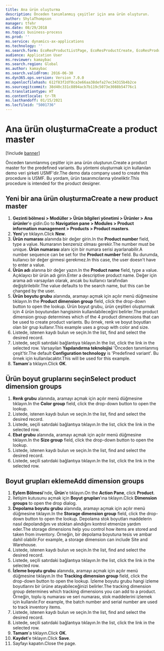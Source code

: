 ```yaml
---
title: Ana ürün oluşturma
description: Önceden tanımlanmış çeşitler için ana ürün oluşturun.
author: ShylaThompson
manager: tfehr
ms.date: 08/29/2018
ms.topic: business-process
ms.prod: ''
ms.service: dynamics-ax-applications
ms.technology: ''
ms.search.form: EcoResProductListPage, EcoResProductCreate, EcoResProductDetails, EcoResProductInventoryDimensionGroups
audience: Application User
ms.reviewer: kamaybac
ms.search.region: Global
ms.author: kamaybac
ms.search.validFrom: 2016-06-30
ms.dyn365.ops.version: Version 7.0.0
ms.openlocfilehash: 612f83f2df0ca3e66aa38defa27ec34315b4b2ce
ms.sourcegitcommit: 38d40c331c8894acb7b119c5073e3088b54776c1
ms.translationtype: HT
ms.contentlocale: tr-TR
ms.lasthandoff: 01/15/2021
ms.locfileid: "5001736"
---
```

# <a name="create-a-product-master"></a><span data-ttu-id="1bb94-103">Ana ürün oluşturma</span><span class="sxs-lookup"><span data-stu-id="1bb94-103">Create a product master</span></span>

[!include [banner](../../includes/banner.md)]

<span data-ttu-id="1bb94-104">Önceden tanımlanmış çeşitler için ana ürün oluşturun.</span><span class="sxs-lookup"><span data-stu-id="1bb94-104">Create a product master for the predefined variants.</span></span> <span data-ttu-id="1bb94-105">Bu yöntemi oluşturmak için kullanılan demo veri şirketi USMF'dir.</span><span class="sxs-lookup"><span data-stu-id="1bb94-105">The demo data company used to create this procedure is USMF.</span></span> <span data-ttu-id="1bb94-106">Bu yordam, ürün tasarımcılarına yöneliktir.</span><span class="sxs-lookup"><span data-stu-id="1bb94-106">This procedure is intended for the product designer.</span></span>


## <a name="create-a-new-product-master"></a><span data-ttu-id="1bb94-107">Yeni bir ana ürün oluşturma</span><span class="sxs-lookup"><span data-stu-id="1bb94-107">Create a new product master</span></span>
1. <span data-ttu-id="1bb94-108">**Gezinti bölmesi > Modüller > Ürün bilgileri yönetimi > Ürünler > Ana ürünler**'e gidin.</span><span class="sxs-lookup"><span data-stu-id="1bb94-108">Go to **Navigation pane > Modules > Product information management > Products > Product masters**.</span></span>
2. <span data-ttu-id="1bb94-109">**Yeni**'ye tıklayın.</span><span class="sxs-lookup"><span data-stu-id="1bb94-109">Click **New**.</span></span>
3. <span data-ttu-id="1bb94-110">**Ürün numarası** alanında bir değer girin.</span><span class="sxs-lookup"><span data-stu-id="1bb94-110">In the **Product number** field, type a value.</span></span> <span data-ttu-id="1bb94-111">Numaranın benzersiz olması gerekir.</span><span class="sxs-lookup"><span data-stu-id="1bb94-111">The number must be unique.</span></span> <span data-ttu-id="1bb94-112">**Ürün numarası** alanı için bir numara serisi ayarlanabilir.</span><span class="sxs-lookup"><span data-stu-id="1bb94-112">A number sequence can be set for the **Product number** field.</span></span> <span data-ttu-id="1bb94-113">Bu durumda, kullanıcı bir değer girmesi gerekmez.</span><span class="sxs-lookup"><span data-stu-id="1bb94-113">In this case, the user doesn't have to enter a value.</span></span>
4. <span data-ttu-id="1bb94-114">**Ürün adı** alanına bir değer yazın.</span><span class="sxs-lookup"><span data-stu-id="1bb94-114">In the **Product name** field, type a value.</span></span> <span data-ttu-id="1bb94-115">Açıklayıcı bir ürün adı girin.</span><span class="sxs-lookup"><span data-stu-id="1bb94-115">Enter a descriptive product name.</span></span> <span data-ttu-id="1bb94-116">Değer için arama adı varsayılan olarak, ancak bu kullanıcı tarafından değiştirilebilir.</span><span class="sxs-lookup"><span data-stu-id="1bb94-116">The value defaults to the search name, but this can be changed by the user.</span></span>
5. <span data-ttu-id="1bb94-117">**Ürün boyutu grubu** alanında, aramayı açmak için açılır menü düğmesine tıklayın.</span><span class="sxs-lookup"><span data-stu-id="1bb94-117">In the **Product dimension group** field, click the drop-down button to open the lookup.</span></span> <span data-ttu-id="1bb94-118">Ürün boyut grubu, ürün çeşitleri oluşturmak için 4 ürün boyutundan hangisinin kullanılabileceğini belirler.</span><span class="sxs-lookup"><span data-stu-id="1bb94-118">The product dimension group determines which of the 4 product dimensions that can be used to create product variants.</span></span> <span data-ttu-id="1bb94-119">Bu örnek, renk ve boyut boyutları olan bir grup kullanır.</span><span class="sxs-lookup"><span data-stu-id="1bb94-119">This example uses a group with color and size.</span></span>
6. <span data-ttu-id="1bb94-120">Listede, istenen kaydı bulun ve seçin.</span><span class="sxs-lookup"><span data-stu-id="1bb94-120">In the list, find and select the desired record.</span></span>
7. <span data-ttu-id="1bb94-121">Listede, seçili satırdaki bağlantıya tıklayın.</span><span class="sxs-lookup"><span data-stu-id="1bb94-121">In the list, click the link in the selected row.</span></span> <span data-ttu-id="1bb94-122">Varsayılan **Yapılandırma teknolojisi** 'Önceden tanımlanmış çeşit'tir.</span><span class="sxs-lookup"><span data-stu-id="1bb94-122">The default **Configuration technology** is 'Predefined variant'.</span></span> <span data-ttu-id="1bb94-123">Bu örnek için kullanılacaktır.</span><span class="sxs-lookup"><span data-stu-id="1bb94-123">This will be used for this example.</span></span>
8. <span data-ttu-id="1bb94-124">**Tamam**'a tıklayın.</span><span class="sxs-lookup"><span data-stu-id="1bb94-124">Click **OK**.</span></span>

## <a name="select-product-dimension-groups"></a><span data-ttu-id="1bb94-125">Ürün boyut gruplarını seçin</span><span class="sxs-lookup"><span data-stu-id="1bb94-125">Select product dimension groups</span></span>
1. <span data-ttu-id="1bb94-126">**Renk grubu** alanında, aramayı açmak için açılır menü düğmesine tıklayın.</span><span class="sxs-lookup"><span data-stu-id="1bb94-126">In the **Color group** field, click the drop-down button to open the lookup.</span></span>
2. <span data-ttu-id="1bb94-127">Listede, istenen kaydı bulun ve seçin.</span><span class="sxs-lookup"><span data-stu-id="1bb94-127">In the list, find and select the desired record.</span></span>
3. <span data-ttu-id="1bb94-128">Listede, seçili satırdaki bağlantıya tıklayın.</span><span class="sxs-lookup"><span data-stu-id="1bb94-128">In the list, click the link in the selected row.</span></span>
4. <span data-ttu-id="1bb94-129">**Ebat grubu** alanında, aramayı açmak için açılır menü düğmesine tıklayın.</span><span class="sxs-lookup"><span data-stu-id="1bb94-129">In the **Size group** field, click the drop-down button to open the lookup.</span></span>
5. <span data-ttu-id="1bb94-130">Listede, istenen kaydı bulun ve seçin.</span><span class="sxs-lookup"><span data-stu-id="1bb94-130">In the list, find and select the desired record.</span></span>
6. <span data-ttu-id="1bb94-131">Listede, seçili satırdaki bağlantıya tıklayın.</span><span class="sxs-lookup"><span data-stu-id="1bb94-131">In the list, click the link in the selected row.</span></span>

## <a name="add-dimension-groups"></a><span data-ttu-id="1bb94-132">Boyut grupları ekleme</span><span class="sxs-lookup"><span data-stu-id="1bb94-132">Add dimension groups</span></span>
1. <span data-ttu-id="1bb94-133">**Eylem Bölmesi**'nde, **Ürün**'e tıklayın.</span><span class="sxs-lookup"><span data-stu-id="1bb94-133">On the **Action Pane**, click **Product**.</span></span>
2. <span data-ttu-id="1bb94-134">İletişim kutusunu açmak için **Boyut grupları**'ına tıklayın.</span><span class="sxs-lookup"><span data-stu-id="1bb94-134">Click **Dimension groups** to open the drop dialog.</span></span>
3. <span data-ttu-id="1bb94-135">**Depolama boyutu grubu** alanında, aramayı açmak için açılır menü düğmesine tıklayın.</span><span class="sxs-lookup"><span data-stu-id="1bb94-135">In the **Storage dimension group** field, click the drop-down button to open the lookup.</span></span> <span data-ttu-id="1bb94-136">Depolama stok boyutları maddelerin nasıl depolandığını ve stoktan alındığını kontrol etmenize yardım eder.</span><span class="sxs-lookup"><span data-stu-id="1bb94-136">The storage dimensions help you control how items are stored and taken from inventory.</span></span> <span data-ttu-id="1bb94-137">Örneğin, bir depolama boyutuna tesis ve ambar dahil olabilir.</span><span class="sxs-lookup"><span data-stu-id="1bb94-137">For example, a storage dimension can include Site and Warehouse.</span></span>
4. <span data-ttu-id="1bb94-138">Listede, istenen kaydı bulun ve seçin.</span><span class="sxs-lookup"><span data-stu-id="1bb94-138">In the list, find and select the desired record.</span></span>
5. <span data-ttu-id="1bb94-139">Listede, seçili satırdaki bağlantıya tıklayın.</span><span class="sxs-lookup"><span data-stu-id="1bb94-139">In the list, click the link in the selected row.</span></span>
6. <span data-ttu-id="1bb94-140">**İzleme boyutu grubu** alanında, aramayı açmak için açılır menü düğmesine tıklayın.</span><span class="sxs-lookup"><span data-stu-id="1bb94-140">In the **Tracking dimension group** field, click the drop-down button to open the lookup.</span></span> <span data-ttu-id="1bb94-141">İzleme boyutu grubu hangi izleme boyutlarını bir ürüne atayabileceğinizi belirler.</span><span class="sxs-lookup"><span data-stu-id="1bb94-141">The tracking dimension group determines which tracking dimensions you can add to a product.</span></span> <span data-ttu-id="1bb94-142">Örneğin, toplu iş numarası ve seri numarası, stok maddelerini izlemek için kullanılır.</span><span class="sxs-lookup"><span data-stu-id="1bb94-142">For example, the batch number and serial number are used to track inventory items.</span></span>
7. <span data-ttu-id="1bb94-143">Listede, istenen kaydı bulun ve seçin.</span><span class="sxs-lookup"><span data-stu-id="1bb94-143">In the list, find and select the desired record.</span></span>
8. <span data-ttu-id="1bb94-144">Listede, seçili satırdaki bağlantıya tıklayın.</span><span class="sxs-lookup"><span data-stu-id="1bb94-144">In the list, click the link in the selected row.</span></span>
9. <span data-ttu-id="1bb94-145">**Tamam**'a tıklayın.</span><span class="sxs-lookup"><span data-stu-id="1bb94-145">Click **OK**.</span></span>
10. <span data-ttu-id="1bb94-146">**Kaydet**'e tıklayın.</span><span class="sxs-lookup"><span data-stu-id="1bb94-146">Click **Save**.</span></span>
11. <span data-ttu-id="1bb94-147">Sayfayı kapatın.</span><span class="sxs-lookup"><span data-stu-id="1bb94-147">Close the page.</span></span>


